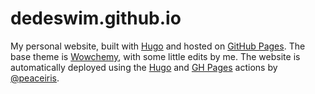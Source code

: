 # dedeswim.github.io

My personal website, built with [Hugo](https://gohugo.io) and hosted on [GitHub Pages](https://pages.github.com).
The base theme is [Wowchemy](https://wowchemy.com/), with some little edits by me. The website is automatically deployed using the [Hugo](https://github.com/peaceiris/actions-hugo) and [GH Pages](https://github.com/peaceiris/actions-gh-pages) actions by [@peaceiris](https://github.com/peaceiris).
